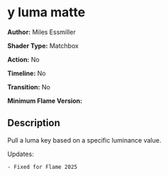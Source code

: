 # y luma matte

**Author:** Miles Essmiller

**Shader Type:** Matchbox

**Action:** No

**Timeline:** No

**Transition:** No

**Minimum Flame Version:** 


## Description
Pull a luma key based on a specific luminance value.

Updates:

    - Fixed for Flame 2025
